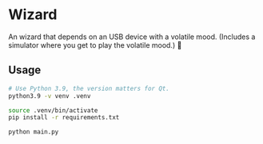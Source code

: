 Wizard
======

An wizard that depends on an USB device with a volatile mood. (Includes a simulator where you get to play the volatile mood.) 🦢

Usage
-----

```sh
# Use Python 3.9, the version matters for Qt.
python3.9 -v venv .venv

source .venv/bin/activate
pip install -r requirements.txt

python main.py
```
